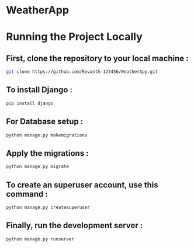 # WeatherApp

# Running the Project Locally

## First, clone the repository to your local machine :

```bash
git clone https://github.com/Revanth-123456/WeatherApp.git
```


## To install Django :

```bash
pip install django
```

## For Database setup :

```bash
python manage.py makemigrations
```

## Apply the migrations :

```bash
python manage.py migrate
```

## To create an superuser account, use this command :

```bash
python manage.py createsuperuser
```

## Finally, run the development server :

```bash
python manage.py runserver
```


